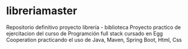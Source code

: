 # libreriamaster
Repositorio definitivo proyecto librería - biblioteca
Proyecto practico de ejercitacion del curso de Programción full stack cursado en Egg Cooperation practicando el uso de Java, Maven, Spring Boot, Html, Css
